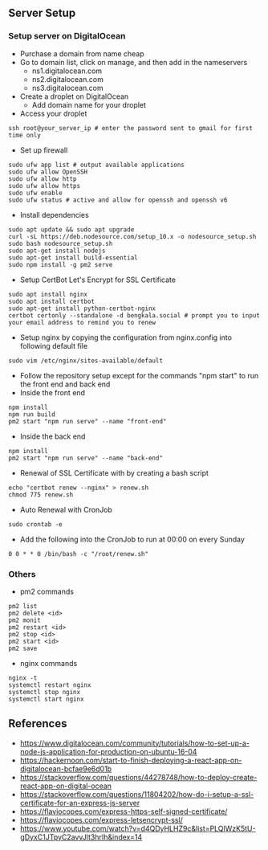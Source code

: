 ## Server Setup

### Setup server on DigitalOcean
- Purchase a domain from name cheap
- Go to domain list, click on manage, and then add in the nameservers 
    - ns1.digitalocean.com
    - ns2.digitalocean.com
    - ns3.digitalocean.com
- Create a droplet on DigitalOcean
    - Add domain name for your droplet
- Access your droplet
```
ssh root@your_server_ip # enter the password sent to gmail for first time only
```
- Set up firewall
```
sudo ufw app list # output available applications
sudo ufw allow OpenSSH
sudo ufw allow http
sudo ufw allow https
sudo ufw enable
sudo ufw status # active and allow for openssh and openssh v6
```
- Install dependencies
```
sudo apt update && sudo apt upgrade
curl -sL https://deb.nodesource.com/setup_10.x -o nodesource_setup.sh
sudo bash nodesource_setup.sh
sudo apt-get install nodejs
sudo apt-get install build-essential
sudo npm install -g pm2 serve
```
- Setup CertBot Let's Encrypt for SSL Certificate
```
sudo apt install nginx
sudo apt install certbot
sudo apt-get install python-certbot-nginx
certbot certonly --standalone -d bengkala.social # prompt you to input your email address to remind you to renew
```
- Setup nginx by copying the configuration from nginx.config into following default file
```
sudo vim /etc/nginx/sites-available/default
```
- Follow the repository setup except for the commands "npm start" to run the front end and back end
- Inside the front end
```
npm install
npm run build
pm2 start "npm run serve" --name "front-end"
```
- Inside the back end
```
npm install
pm2 start "npm run serve" --name "back-end"
```
- Renewal of SSL Certificate with by creating a bash script
```
echo "certbot renew --nginx" > renew.sh
chmod 775 renew.sh
```
- Auto Renewal with CronJob
```
sudo crontab -e
```
- Add the following into the CronJob to run at 00:00 on every Sunday
```
0 0 * * 0 /bin/bash -c "/root/renew.sh"
```

### Others
- pm2 commands
```
pm2 list
pm2 delete <id>
pm2 monit
pm2 restart <id>
pm2 stop <id>
pm2 start <id>
pm2 save
```
- nginx commands
```
nginx -t
systemctl restart nginx 
systemctl stop nginx 
systemctl start nginx 
```
## References
- https://www.digitalocean.com/community/tutorials/how-to-set-up-a-node-js-application-for-production-on-ubuntu-16-04
- https://hackernoon.com/start-to-finish-deploying-a-react-app-on-digitalocean-bcfae9e6d01b
- https://stackoverflow.com/questions/44278748/how-to-deploy-create-react-app-on-digital-ocean
- https://stackoverflow.com/questions/11804202/how-do-i-setup-a-ssl-certificate-for-an-express-js-server
- https://flaviocopes.com/express-https-self-signed-certificate/
- https://flaviocopes.com/express-letsencrypt-ssl/
- https://www.youtube.com/watch?v=d4QDyHLHZ9c&list=PLQlWzK5tU-gDyxC1JTpyC2avvJlt3hrIh&index=14
